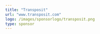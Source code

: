 ```yaml
---
title: "Transposit"
url: "www.transposit.com"
logo: /images/sponsorlogo/transposit.png
type: sponsor
---
```


